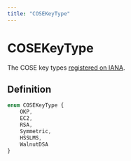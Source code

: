 ```yaml
---
title: "COSEKeyType"
---
```


# COSEKeyType

The COSE key types [registered on IANA](https://www.iana.org/assignments/cose/cose.xhtml#key-type).

## Definition

```ts
enum COSEKeyType {
	OKP,
	EC2,
	RSA,
	Symmetric,
	HSSLMS,
	WalnutDSA
}
```
